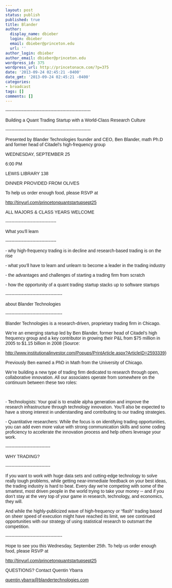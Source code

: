 ```yaml
---
layout: post
status: publish
published: true
title: Blander
author:
  display_name: dbieber
  login: dbieber
  email: dbieber@princeton.edu
  url: ''
author_login: dbieber
author_email: dbieber@princeton.edu
wordpress_id: 375
wordpress_url: http://princetonacm.com/?p=375
date: '2013-09-24 02:45:21 -0400'
date_gmt: '2013-09-24 02:45:21 -0400'
categories:
- broadcast
tags: []
comments: []
---
```

<p dir="ltr"><span style="font-family: arial, helvetica, sans-serif;">------------------------------<wbr />---------------------------</span></p>
<p dir="ltr"><span style="font-family: arial, helvetica, sans-serif;">Building a Quant Trading Startup with a World-Class Research Culture</span></p>
<p dir="ltr"><span style="font-family: arial, helvetica, sans-serif;">------------------------------<wbr />---------------------------</span></p>
<p dir="ltr"><span style="font-family: arial, helvetica, sans-serif;">Presented by Blander Technologies founder and CEO, Ben Blander, math Ph.D and former head of Citadel’s high-frequency group</span></p>
<p dir="ltr"><span style="font-family: arial, helvetica, sans-serif;">WEDNESDAY, SEPTEMBER 25</span></p>
<p dir="ltr"><span style="font-family: arial, helvetica, sans-serif;">6:00 PM</span></p>
<p dir="ltr"><span style="font-family: arial, helvetica, sans-serif;">LEWIS LIBRARY 138</span></p>
<p dir="ltr"><span style="font-family: arial, helvetica, sans-serif;">DINNER PROVIDED FROM OLIVES</span></p>
<p dir="ltr"><span style="font-family: arial, helvetica, sans-serif;">To help us order enough food, please RSVP at</span></p>
<p dir="ltr"><span style="font-family: arial, helvetica, sans-serif;"><a href="http://tinyurl.com/princetonquantstartupsept25" target="_blank">http://tinyurl.com/<wbr />princetonquantstartupsept25</a></span></p>
<p dir="ltr"><span style="font-family: arial, helvetica, sans-serif;">ALL MAJORS &amp; CLASS YEARS WELCOME</span></p>
<p dir="ltr"><span style="font-family: arial, helvetica, sans-serif;">------------------------------<wbr />----</span></p>
<p dir="ltr"><span style="font-family: arial, helvetica, sans-serif;">What you'll learn</span></p>
<p dir="ltr"><span style="font-family: arial, helvetica, sans-serif;">------------------------------<wbr />----</span></p>
<p dir="ltr"><span style="font-family: arial, helvetica, sans-serif;">- why high-frequency trading is in decline and research-based trading is on the rise</span></p>
<p dir="ltr"><span style="font-family: arial, helvetica, sans-serif;">- what you’ll have to learn and unlearn to become a leader in the trading industry</span></p>
<p dir="ltr"><span style="font-family: arial, helvetica, sans-serif;">- the advantages and challenges of starting a trading firm from scratch</span></p>
<p dir="ltr"><span style="font-family: arial, helvetica, sans-serif;">- how the opportunity of a quant trading startup stacks up to software startups</span></p>
<p dir="ltr"><span style="font-family: arial, helvetica, sans-serif;">------------------------------<wbr />--------</span></p>
<p dir="ltr"><span style="font-family: arial, helvetica, sans-serif;">about Blander Technologies</span></p>
<p dir="ltr"><span style="font-family: arial, helvetica, sans-serif;">------------------------------<wbr />--------</span></p>
<p dir="ltr"><span style="font-family: arial, helvetica, sans-serif;">Blander Technologies is a research-driven, proprietary trading firm in Chicago.</span></p>
<p dir="ltr"><span style="font-family: arial, helvetica, sans-serif;">We’re an emerging startup led by Ben Blander, former head of Citadel’s high frequency group and a key contributor in growing their P&amp;L from $75 million in 2005 to $1.15 billion in 2008 (Source:</span></p>
<p dir="ltr"><span style="font-family: arial, helvetica, sans-serif;"><a href="http://www.institutionalinvestor.com/Popups/PrintArticle.aspx?ArticleID=2593339" target="_blank">http://www.<wbr />institutionalinvestor.com/<wbr />Popups/PrintArticle.aspx?<wbr />ArticleID=2593339</a>)</span></p>
<p dir="ltr"><span style="font-family: arial, helvetica, sans-serif;">Previously Ben earned a PhD in Math from the University of Chicago.</span></p>
<p dir="ltr"><span style="font-family: arial, helvetica, sans-serif;">We’re building a new type of trading firm dedicated to research through open, collaborative innovation. All our associates operate from somewhere on the continuum between these two roles:</span></p>
<p><span style="font-family: arial, helvetica, sans-serif;"> </span></p>
<p dir="ltr"><span style="font-family: arial, helvetica, sans-serif;">- Technologists: Your goal is to enable alpha generation and improve the research infrastructure through technology innovation. You’ll also be expected to have a strong interest in understanding and contributing to our trading strategies.</span></p>
<p dir="ltr"><span style="font-family: arial, helvetica, sans-serif;">- Quantitative researchers: While the focus is on identifying trading opportunities, you can add even more value with strong communication skills and some coding proficiency to accelerate the innovation process and help others leverage your work.</span></p>
<p dir="ltr"><span style="font-family: arial, helvetica, sans-serif;">------------------------------</span></p>
<p dir="ltr"><span style="font-family: arial, helvetica, sans-serif;">WHY TRADING? </span></p>
<p dir="ltr"><span style="font-family: arial, helvetica, sans-serif;">------------------------------</span></p>
<p dir="ltr"><span style="font-family: arial, helvetica, sans-serif;">If you want to work with huge data sets and cutting-edge technology to solve really tough problems, while getting near-immediate feedback on your best ideas, the trading industry is hard to beat. Every day we’re competing with some of the smartest, most driven people in the world trying to take your money -- and if you don’t stay at the very top of your game in research, technology, and economics, they will.</span></p>
<p dir="ltr"><span style="font-family: arial, helvetica, sans-serif;">And while the highly-publicized wave of high-frequency or “flash” trading based on sheer speed of execution might have reached its limit, we see continued opportunities with our strategy of using statistical research to outsmart the competition. </span></p>
<p dir="ltr"><span style="font-family: arial, helvetica, sans-serif;">------------------------------<wbr />--------</span></p>
<p dir="ltr"><span style="font-family: arial, helvetica, sans-serif;">Hope to see you this Wednesday, September 25th. To help us order enough food, please RSVP at</span></p>
<p dir="ltr"><span style="font-family: arial, helvetica, sans-serif;"><a href="http://tinyurl.com/princetonquantstartupsept25" target="_blank">http://tinyurl.com/<wbr />princetonquantstartupsept25</a></span></p>
<p dir="ltr"><span style="font-family: arial, helvetica, sans-serif;">QUESTIONS? Contact Quentin Ybarra</span></p>
<p dir="ltr"><span style="font-family: arial, helvetica, sans-serif;"><a href="mailto:quentin.ybarra@blandertechnologies.com" target="_blank">quentin.ybarra@<wbr />blandertechnologies.com</a></span></p>
